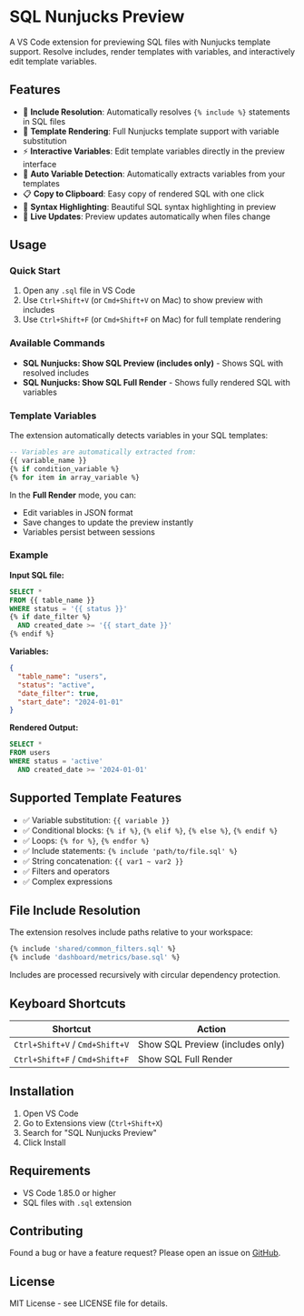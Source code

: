 # SQL Nunjucks Preview

A VS Code extension for previewing SQL files with Nunjucks template support. Resolve includes, render templates with variables, and interactively edit template variables.

## Features

- 🔄 **Include Resolution**: Automatically resolves `{% include %}` statements in SQL files
- 🎯 **Template Rendering**: Full Nunjucks template support with variable substitution
- ⚡ **Interactive Variables**: Edit template variables directly in the preview interface
- 🔧 **Auto Variable Detection**: Automatically extracts variables from your templates
- 📋 **Copy to Clipboard**: Easy copy of rendered SQL with one click
- 🎨 **Syntax Highlighting**: Beautiful SQL syntax highlighting in preview
- 🔄 **Live Updates**: Preview updates automatically when files change

## Usage

### Quick Start

1. Open any `.sql` file in VS Code
2. Use `Ctrl+Shift+V` (or `Cmd+Shift+V` on Mac) to show preview with includes
3. Use `Ctrl+Shift+F` (or `Cmd+Shift+F` on Mac) for full template rendering

### Available Commands

- **SQL Nunjucks: Show SQL Preview (includes only)** - Shows SQL with resolved includes
- **SQL Nunjucks: Show SQL Full Render** - Shows fully rendered SQL with variables

### Template Variables

The extension automatically detects variables in your SQL templates:

```sql
-- Variables are automatically extracted from:
{{ variable_name }}
{% if condition_variable %}
{% for item in array_variable %}
```

In the **Full Render** mode, you can:
- Edit variables in JSON format
- Save changes to update the preview instantly
- Variables persist between sessions

### Example

**Input SQL file:**
```sql
SELECT *
FROM {{ table_name }}
WHERE status = '{{ status }}'
{% if date_filter %}
  AND created_date >= '{{ start_date }}'
{% endif %}
```

**Variables:**
```json
{
  "table_name": "users",
  "status": "active",
  "date_filter": true,
  "start_date": "2024-01-01"
}
```

**Rendered Output:**
```sql
SELECT *
FROM users
WHERE status = 'active'
  AND created_date >= '2024-01-01'
```

## Supported Template Features

- ✅ Variable substitution: `{{ variable }}`
- ✅ Conditional blocks: `{% if %}`, `{% elif %}`, `{% else %}`, `{% endif %}`
- ✅ Loops: `{% for %}`, `{% endfor %}`
- ✅ Include statements: `{% include 'path/to/file.sql' %}`
- ✅ String concatenation: `{{ var1 ~ var2 }}`
- ✅ Filters and operators
- ✅ Complex expressions

## File Include Resolution

The extension resolves include paths relative to your workspace:

```sql
{% include 'shared/common_filters.sql' %}
{% include 'dashboard/metrics/base.sql' %}
```

Includes are processed recursively with circular dependency protection.

## Keyboard Shortcuts

| Shortcut | Action |
|----------|--------|
| `Ctrl+Shift+V` / `Cmd+Shift+V` | Show SQL Preview (includes only) |
| `Ctrl+Shift+F` / `Cmd+Shift+F` | Show SQL Full Render |

## Installation

1. Open VS Code
2. Go to Extensions view (`Ctrl+Shift+X`)
3. Search for "SQL Nunjucks Preview"
4. Click Install

## Requirements

- VS Code 1.85.0 or higher
- SQL files with `.sql` extension

## Contributing

Found a bug or have a feature request? Please open an issue on [GitHub](https://github.com/your-username/sql-nunjucks-preview-extension).

## License

MIT License - see LICENSE file for details. 
